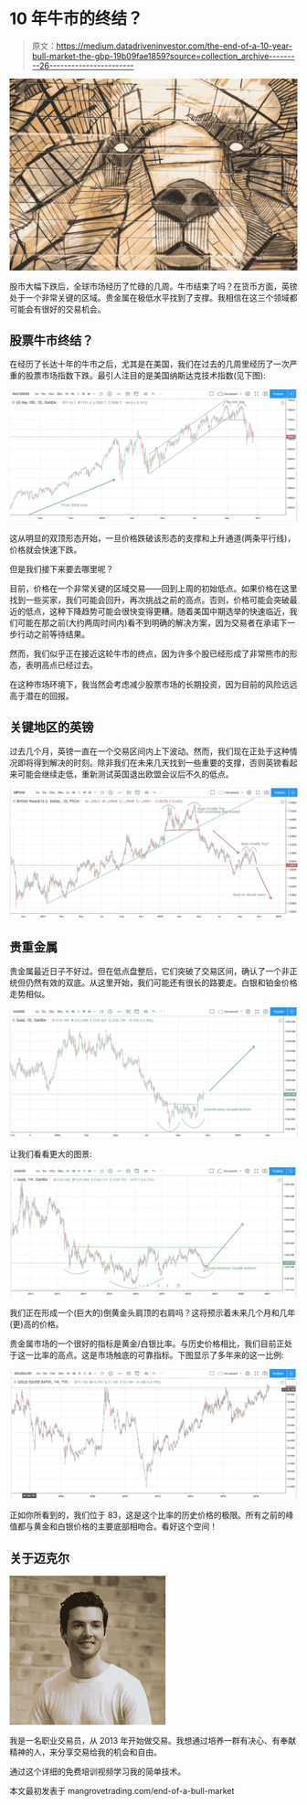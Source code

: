 # 10 年牛市的终结？

> 原文：<https://medium.datadriveninvestor.com/the-end-of-a-10-year-bull-market-the-gbp-19b09fae1859?source=collection_archive---------26----------------------->

![](img/27270899d975d134d1dd0f41c2010402.png)

股市大幅下跌后，全球市场经历了忙碌的几周。牛市结束了吗？在货币方面，英镑处于一个非常关键的区域。贵金属在极低水平找到了支撑。我相信在这三个领域都可能会有很好的交易机会。

## 股票牛市终结？

在经历了长达十年的牛市之后，尤其是在美国，我们在过去的几周里经历了一次严重的股票市场指数下跌。最引人注目的是美国纳斯达克技术指数(见下图):

![](img/a43a635d1a7214d36fe287c863943599.png)

这从明显的双顶形态开始，一旦价格跌破该形态的支撑和上升通道(两条平行线)，价格就会快速下跌。

但是我们接下来要去哪里呢？

目前，价格在一个非常关键的区域交易——回到上周的初始低点。如果价格在这里找到一些买家，我们可能会回升，再次挑战之前的高点。否则，价格可能会突破最近的低点，这种下降趋势可能会很快变得更糟。随着美国中期选举的快速临近，我们可能在那之前(大约两周时间内)看不到明确的解决方案，因为交易者在承诺下一步行动之前等待结果。

然而，我们似乎正在接近这轮牛市的终点，因为许多个股已经形成了非常熊市的形态，表明高点已经过去。

在这种市场环境下，我当然会考虑减少股票市场的长期投资，因为目前的风险远远高于潜在的回报。

## 关键地区的英镑

过去几个月，英镑一直在一个交易区间内上下波动。然而，我们现在正处于这种情况即将得到解决的时刻。除非我们在未来几天找到一些重要的支撑，否则英镑看起来可能会继续走低，重新测试英国退出欧盟会议后不久的低点。

![](img/2faca919bf99f97b32534532ef72dd49.png)

## 贵重金属

贵金属最近日子不好过。但在低点盘整后，它们突破了交易区间，确认了一个非正统但仍然有效的双底。从这里开始，我们可能还有很长的路要走。白银和铂金价格走势相似。

![](img/19f4bd08879e5f371c46338c68073731.png)

让我们看看更大的图景:

![](img/610846f0b5419489f3a9f6239f203444.png)

我们正在形成一个(巨大的)倒黄金头肩顶的右肩吗？这将预示着未来几个月和几年(更)高的价格。

贵金属市场的一个很好的指标是黄金/白银比率。与历史价格相比，我们目前正处于这一比率的高点。这是市场触底的可靠指标。下图显示了多年来的这一比例:

![](img/c1e5cfdc5a155eb602142798c7f19fdc.png)

正如你所看到的，我们位于 83，这是这个比率的历史价格的极限。所有之前的峰值都与黄金和白银价格的主要底部相吻合。看好这个空间！

## 关于迈克尔

![](img/3f35f037a0c55c28f14478c44dc61190.png)

我是一名职业交易员，从 2013 年开始做交易。我想通过培养一群有决心、有奉献精神的人，来分享交易给我的机会和自由。

通过这个详细的免费培训视频学习我的简单技术。

本文最初发表于 mangrovetrading.com/end-of-a-bull-market